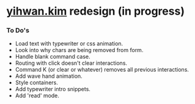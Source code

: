 # [yihwan.kim](http://yihwan.kim) redesign (in progress)

### To Do's
* Load text with typewriter or css animation.
* Look into why chars are being removed from form.
* Handle blank command case.
* Routing with click doesn't clear interactions.
* Command K (or clear or whatever) removes all previous interactions.
* Add wave hand animation.
* Style containers.
* Add typewriter intro snippets.
* Add 'read' mode.
